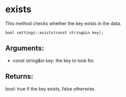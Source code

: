 # exists
This method checks whether the key exists in the data.

`bool settings::exists(const string&in key);`

## Arguments:
* const string&in key: the key to look for.

## Returns:
bool: true if the key exists, false otherwise.
